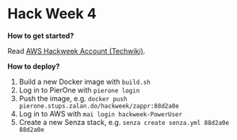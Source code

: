 # Hack Week 4

**How to get started?**

Read [AWS Hackweek Account (Techwiki)](https://techwiki.zalando.net/display/DT/AWS+Hackweek+Account).

**How to deploy?**

1. Build a new Docker image with `build.sh`
2. Log in to PierOne with `pierone login`
3. Push the image, e.g. `docker push pierone.stups.zalan.do/hackweek/zappr:88d2a0e`
4. Log in to AWS with `mai login hackweek-PowerUser`
5. Create a new Senza stack, e.g. `senza create senza.yml 88d2a0e 88d2a0e`
